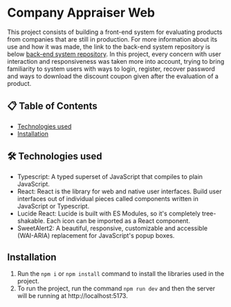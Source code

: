 # Company Appraiser Web

This project consists of building a front-end system for evaluating products from companies that are still in production. For more information about its use and how it was made, the link to the back-end system repository is below [back-end system repository](https://github.com/vinicius-ricardoADS/company-appraiser-server). In this project, every concern with user interaction and responsiveness was taken more into account, trying to bring familiarity to system users with ways to login, register, recover password and ways to download the discount coupon given after the evaluation of a product.

## 📋 Table of Contents
 - [Technologies used](#-technologies)
 - [Installation](#installation)

## 🛠️ Technologies used
 - Typescript: A typed superset of JavaScript that compiles to plain JavaScript.
 - React: React is the library for web and native user interfaces. Build user interfaces out of individual pieces called components written in JavaScript or Typescript.
 - Lucide React: Lucide is built with ES Modules, so it's completely tree-shakable. Each icon can be imported as a React component.
 - SweetAlert2: A beautiful, responsive, customizable and accessible (WAI-ARIA) replacement for JavaScript's popup boxes.

## Installation
1. Run the `npm i` or `npm install` command to install the libraries used in the project.
2. To run the project, run the command `npm run dev` and then the server will be running at http://localhost:5173.
